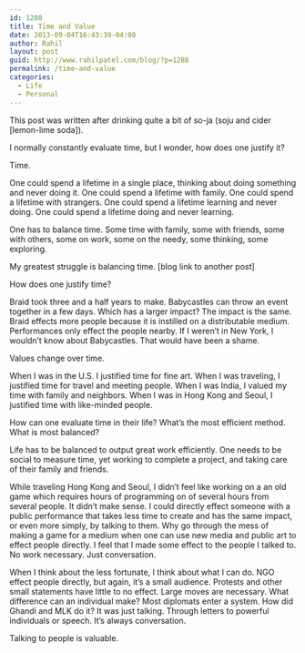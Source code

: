 ```yaml
---
id: 1288
title: Time and Value
date: 2013-09-04T16:43:39-04:00
author: Rahil
layout: post
guid: http://www.rahilpatel.com/blog/?p=1288
permalink: /time-and-value
categories:
  - Life
  - Personal
---
```

This post was written after drinking quite a bit of so-ja (soju and cider [lemon-lime soda]).

I normally constantly evaluate time, but I wonder, how does one justify it?

Time.

One could spend a lifetime in a single place, thinking about doing something and never doing it. One could spend a lifetime with family. One could spend a lifetime with strangers. One could spend a lifetime learning and never doing. One could spend a lifetime doing and never learning.

One has to balance time. Some time with family, some with friends, some with others, some on work, some on the needy, some thinking, some exploring.

My greatest struggle is balancing time. [blog link to another post]

How does one justify time?

Braid took three and a half years to make. Babycastles can throw an event together in a few days. Which has a larger impact? The impact is the same. Braid effects more people because it is instilled on a distributable medium. Performances only effect the people nearby. If I weren&#8217;t in New York, I wouldn&#8217;t know about Babycastles. That would have been a shame.

Values change over time.

When I was in the U.S. I justified time for fine art. When I was traveling, I justified time for travel and meeting people. When I was India, I valued my time with family and neighbors. When I was in Hong Kong and Seoul, I justified time with like-minded people.

How can one evaluate time in their life? What&#8217;s the most efficient method. What is most balanced?

Life has to be balanced to output great work efficiently. One needs to be social to measure time, yet working to complete a project, and taking care of their family and friends.

While traveling Hong Kong and Seoul, I didn&#8217;t feel like working on a an old game which requires hours of programming on of several hours from several people. It didn&#8217;t make sense. I could directly effect someone with a public performance that takes less time to create and has the same impact, or even more simply, by talking to them. Why go through the mess of making a game for a medium when one can use new media and public art to effect people directly. I feel that I made some effect to the people I talked to. No work necessary. Just conversation.

When I think about the less fortunate, I think about what I can do. NGO effect people directly, but again, it&#8217;s a small audience. Protests and other small statements have little to no effect. Large moves are necessary. What difference can an individual make? Most diplomats enter a system. How did Ghandi and MLK do it? It was just talking. Through letters to powerful individuals or speech. It&#8217;s always conversation.

Talking to people is valuable.
